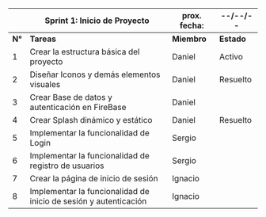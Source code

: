 |          |  **Sprint 1: Inicio de Proyecto**  | prox. fecha:  | --/--/--  |
|----------|------------------------------------------------------|----------|----------|
| **N°**  | **Tareas**                                           | **Miembro** | **Estado** |
| 1 | Crear la estructura básica del proyecto               | Daniel   |  Activo  |
| 2 | Diseñar Iconos y demás elementos visuales  | Daniel   | Resuelto |
| 3 | Crear Base de datos y autenticación en FireBase | Daniel |          |
| 4 | Crear Splash dinámico y estático  | Daniel  |  Resuelto  |
| 5 | Implementar la funcionalidad de Login | Sergio   |          |
| 6 | Implementar la funcionalidad de registro de usuarios | Sergio |          |
| 7 | Crear la página de inicio de sesión                   | Ignacio  |          |
| 8 | Implementar la funcionalidad de inicio de sesión y autenticación | Ignacio |          |

